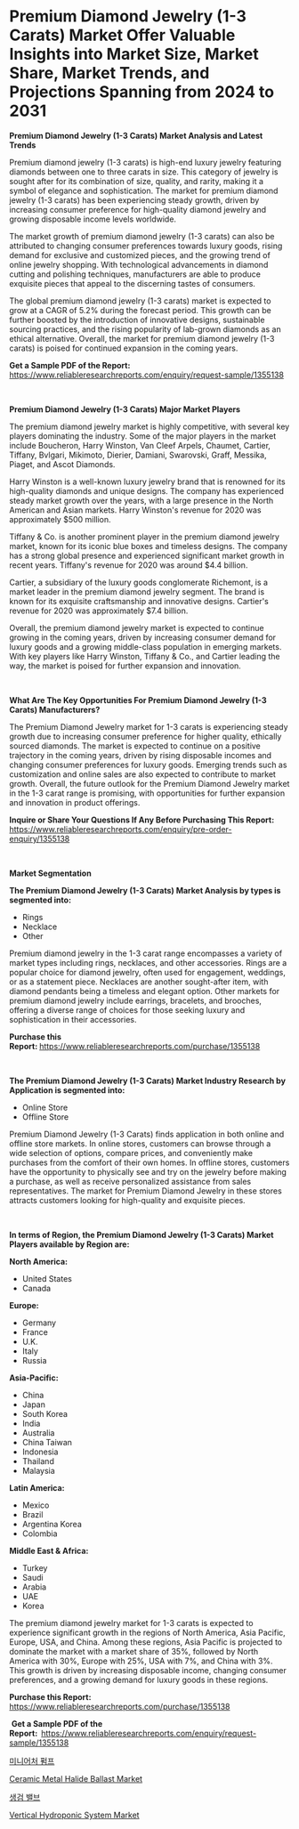 <p><h1>Premium Diamond Jewelry (1-3 Carats) Market Offer Valuable Insights into Market Size, Market Share, Market Trends, and Projections Spanning from 2024 to 2031</h1></p><p><strong>Premium Diamond Jewelry (1-3 Carats) Market Analysis and Latest Trends</strong></p>
<p><p>Premium diamond jewelry (1-3 carats) is high-end luxury jewelry featuring diamonds between one to three carats in size. This category of jewelry is sought after for its combination of size, quality, and rarity, making it a symbol of elegance and sophistication. The market for premium diamond jewelry (1-3 carats) has been experiencing steady growth, driven by increasing consumer preference for high-quality diamond jewelry and growing disposable income levels worldwide.</p><p>The market growth of premium diamond jewelry (1-3 carats) can also be attributed to changing consumer preferences towards luxury goods, rising demand for exclusive and customized pieces, and the growing trend of online jewelry shopping. With technological advancements in diamond cutting and polishing techniques, manufacturers are able to produce exquisite pieces that appeal to the discerning tastes of consumers.</p><p>The global premium diamond jewelry (1-3 carats) market is expected to grow at a CAGR of 5.2% during the forecast period. This growth can be further boosted by the introduction of innovative designs, sustainable sourcing practices, and the rising popularity of lab-grown diamonds as an ethical alternative. Overall, the market for premium diamond jewelry (1-3 carats) is poised for continued expansion in the coming years.</p></p>
<p><strong>Get a Sample PDF of the Report:&nbsp;</strong> <a href="https://www.reliableresearchreports.com/enquiry/request-sample/1355138">https://www.reliableresearchreports.com/enquiry/request-sample/1355138</a></p>
<p>&nbsp;</p>
<p><strong>Premium Diamond Jewelry (1-3 Carats) Major Market Players</strong></p>
<p><p>The premium diamond jewelry market is highly competitive, with several key players dominating the industry. Some of the major players in the market include Boucheron, Harry Winston, Van Cleef Arpels, Chaumet, Cartier, Tiffany, Bvlgari, Mikimoto, Dierier, Damiani, Swarovski, Graff, Messika, Piaget, and Ascot Diamonds.</p><p>Harry Winston is a well-known luxury jewelry brand that is renowned for its high-quality diamonds and unique designs. The company has experienced steady market growth over the years, with a large presence in the North American and Asian markets. Harry Winston's revenue for 2020 was approximately $500 million.</p><p>Tiffany & Co. is another prominent player in the premium diamond jewelry market, known for its iconic blue boxes and timeless designs. The company has a strong global presence and experienced significant market growth in recent years. Tiffany's revenue for 2020 was around $4.4 billion.</p><p>Cartier, a subsidiary of the luxury goods conglomerate Richemont, is a market leader in the premium diamond jewelry segment. The brand is known for its exquisite craftsmanship and innovative designs. Cartier's revenue for 2020 was approximately $7.4 billion.</p><p>Overall, the premium diamond jewelry market is expected to continue growing in the coming years, driven by increasing consumer demand for luxury goods and a growing middle-class population in emerging markets. With key players like Harry Winston, Tiffany & Co., and Cartier leading the way, the market is poised for further expansion and innovation.</p></p>
<p>&nbsp;</p>
<p><strong>What Are The Key Opportunities For Premium Diamond Jewelry (1-3 Carats) Manufacturers?</strong></p>
<p><p>The Premium Diamond Jewelry market for 1-3 carats is experiencing steady growth due to increasing consumer preference for higher quality, ethically sourced diamonds. The market is expected to continue on a positive trajectory in the coming years, driven by rising disposable incomes and changing consumer preferences for luxury goods. Emerging trends such as customization and online sales are also expected to contribute to market growth. Overall, the future outlook for the Premium Diamond Jewelry market in the 1-3 carat range is promising, with opportunities for further expansion and innovation in product offerings.</p></p>
<p><strong>Inquire or Share Your Questions If Any Before Purchasing This Report:</strong> <a href="https://www.reliableresearchreports.com/enquiry/pre-order-enquiry/1355138">https://www.reliableresearchreports.com/enquiry/pre-order-enquiry/1355138</a></p>
<p>&nbsp;</p>
<p><strong>Market Segmentation</strong></p>
<p><strong>The Premium Diamond Jewelry (1-3 Carats) Market Analysis by types is segmented into:</strong></p>
<p><ul><li>Rings</li><li>Necklace</li><li>Other</li></ul></p>
<p><p>Premium diamond jewelry in the 1-3 carat range encompasses a variety of market types including rings, necklaces, and other accessories. Rings are a popular choice for diamond jewelry, often used for engagement, weddings, or as a statement piece. Necklaces are another sought-after item, with diamond pendants being a timeless and elegant option. Other markets for premium diamond jewelry include earrings, bracelets, and brooches, offering a diverse range of choices for those seeking luxury and sophistication in their accessories.</p></p>
<p><strong>Purchase this Report:&nbsp;</strong><a href="https://www.reliableresearchreports.com/purchase/1355138">https://www.reliableresearchreports.com/purchase/1355138</a></p>
<p>&nbsp;</p>
<p><strong>The Premium Diamond Jewelry (1-3 Carats) Market Industry Research by Application is segmented into:</strong></p>
<p><ul><li>Online Store</li><li>Offline Store</li></ul></p>
<p><p>Premium Diamond Jewelry (1-3 Carats) finds application in both online and offline store markets. In online stores, customers can browse through a wide selection of options, compare prices, and conveniently make purchases from the comfort of their own homes. In offline stores, customers have the opportunity to physically see and try on the jewelry before making a purchase, as well as receive personalized assistance from sales representatives. The market for Premium Diamond Jewelry in these stores attracts customers looking for high-quality and exquisite pieces.</p></p>
<p>&nbsp;</p>
<p><strong>In terms of Region, the Premium Diamond Jewelry (1-3 Carats) Market Players available by Region are:</strong></p>
<p>
    <p> <strong> North America: </strong>
        <ul>
            <li>United States</li>
            <li>Canada</li>
        </ul>
        </p> 
    <p> <strong> Europe: </strong>
        <ul>
            <li>Germany</li>
            <li>France</li>
            <li>U.K.</li>
            <li>Italy</li>
            <li>Russia</li>
        </ul>
        </p> 
    <p> <strong> Asia-Pacific: </strong>
        <ul>
            <li>China</li>
            <li>Japan</li>
            <li>South Korea</li>
            <li>India</li>
            <li>Australia</li>
            <li>China Taiwan</li>
            <li>Indonesia</li>
            <li>Thailand</li>
            <li>Malaysia</li>
        </ul>
        </p> 
    <p> <strong> Latin America: </strong>
        <ul>
            <li>Mexico</li>
            <li>Brazil</li>
            <li>Argentina Korea</li>
            <li>Colombia</li>
        </ul>
        </p> 
    <p> <strong> Middle East & Africa: </strong>
        <ul>
            <li>Turkey</li>
            <li>Saudi</li>
            <li>Arabia</li>
            <li>UAE</li>
            <li>Korea</li>
        </ul>
    </p>
    </p>
<p><p>The premium diamond jewelry market for 1-3 carats is expected to experience significant growth in the regions of North America, Asia Pacific, Europe, USA, and China. Among these regions, Asia Pacific is projected to dominate the market with a market share of 35%, followed by North America with 30%, Europe with 25%, USA with 7%, and China with 3%. This growth is driven by increasing disposable income, changing consumer preferences, and a growing demand for luxury goods in these regions.</p></p>
<p><strong>Purchase this Report: </strong><a href="https://www.reliableresearchreports.com/purchase/1355138">https://www.reliableresearchreports.com/purchase/1355138</a></p>
<p>&nbsp;<strong>Get a Sample PDF of the Report:&nbsp;&nbsp;</strong><a href="https://www.reliableresearchreports.com/enquiry/request-sample/1355138">https://www.reliableresearchreports.com/enquiry/request-sample/1355138</a></p>
<p><strong></strong></p>
<p><p><a href="https://github.com/rsg307664904/Market-Research-Report-List-1/blob/main/95652557553.md">미니어처 펌프</a></p><p><a href="https://issuu.com/reportprime-2/docs/ceramic-metal-halide-ballast-market-size-2030.pptx">Ceramic Metal Halide Ballast Market</a></p><p><a href="https://github.com/PercyHagernes9778/Market-Research-Report-List-1/blob/main/55052737554.md">생검 밸브</a></p><p><a href="https://issuu.com/reportprime-2/docs/vertical-hydroponic-system-market-size-2030.pptx">Vertical Hydroponic System Market</a></p></p>